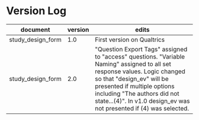 # Version Log

|document|version|edits|
|---|---|---|
|study_design_form|1.0|First version on Qualtrics|
|study_design_form|2.0|"Question Export Tags" assigned to "access" questions. "Variable Naming" assigned to all set response values. Logic changed so that "design_ev" will be presented if multiple options including "The authors did not state...(4)". In v1.0 design_ev was not presented if (4) was selected.|